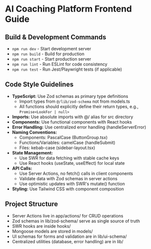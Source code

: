 # AI Coaching Platform Frontend Guide

## Build & Development Commands
- `npm run dev` - Start development server
- `npm run build` - Build for production
- `npm run start` - Start production server
- `npm run lint` - Run ESLint for code consistency
- `npm run test` - Run Jest/Playwright tests (if applicable)

## Code Style Guidelines
- **TypeScript:** Use Zod schemas as primary type definitions
   - Import types from `@/lib/zod-schema` not from models.ts
   - All functions should explicitly define their return types, e.g., `Promise<LookFor | null>`
- **Imports:** Use absolute imports with @/ alias for src directory
- **Components:** Use functional components with React hooks
- **Error Handling:** Use centralized error handling (handleServerError)
- **Naming Conventions:**
   - Components: PascalCase (ButtonGroup.tsx)
   - Functions/Variables: camelCase (handleSubmit)
   - Files: kebab-case (sidebar-layout.tsx)
- **State Management:**
   - Use SWR for data fetching with stable cache keys
   - Use React hooks (useState, useEffect) for local state
- **API Calls:**
   - Use Server Actions, no fetch() calls in client components
   - Validate data with Zod schemas in server actions
   - Use optimistic updates with SWR's mutate() function
- **Styling:** Use Tailwind CSS with component composition

## Project Structure
- Server Actions live in app/actions/ for CRUD operations
- Zod schemas in lib/zod-schema/ serve as single source of truth
- SWR hooks are inside hooks/
- Mongoose models are stored in models/
- UI schemas for forms and validation are in lib/ui-schema/
- Centralized utilities (database, error handling) are in lib/